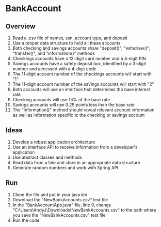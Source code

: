 # BankAccount

## Overview
1. Read a .csv file of names, ssn, account type, and deposit
2. Use a proper data structure to hold all these accounts
3. Both checking and savings accounts share "deposit()", "withdraw()", "transfer()", and "information()" methods
4. Checkings accounts have a 12-digit card number and a 4-digit PIN
5. Savings accounts have a safety deposit box, identified by a 3-digit number and accessed with a 4-digit code
6. The 11-digit account number of the checkings accounts will start with "1"
7. The 11-digit account number of the savings accounts will start with "2"
8. Both accounts will use an interface that determines the base interest rate
9. Checking accounts will use 15% of the base rate
10. Savings accounts will use 0.25 points less than the base rate
11. The "information()" method should reveal relevant account information as well as information specific to the checking or savings account

## Ideas
1. Develop a robust application architecture
2. Use an interface API to receive information from a developer's application
3. Use abstract classes and methods
4. Read data from a fole and store in an appropriate data structure
5. Generate random numbers and work with Spring API

## Run
1. Clone the file and put in your java ide
2. Download the "NewBankAccounts.csv" test file
3. In the "BankAccountApp.java" file, line 9, change "C:\\Users\\AndyJ\\Downloads\\NewBankAccounts.csv" to the path where you save the "NewBankAccounts.csv" test file
4. Run the code
